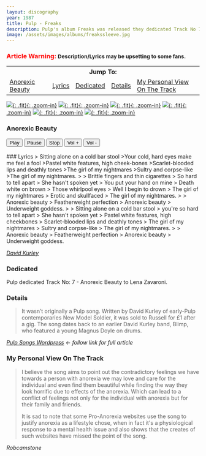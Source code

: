 ```yaml
---
layout: discography
year: 1987
title: Pulp - Freaks
description: Pulp's album Freaks was released they dedicated Track No 7 - Anorexic Beauty to Lena Zavaroni.
image: /assets/images/albums/freakssleeve.jpg
---
```


### <span style="font-weight: bold; color:red;">Article Warning:</span> <small>Description/Lyrics may be upsetting to some fans.</small>

<table>
<tr align="center">
<th colspan="5">Jump To:</th>
</tr>
<tr>
<td><a href="#anorexic-beauty">Anorexic Beauty</a></td>
<td><a href="#lyrics">Lyrics</a></td>
<td><a href="#dedicated">Dedicated</a></td>
<td><a href="#details">Details</a></td>
<td><a href="#my-personal-view-on-the-track">My Personal View On The Track</a></td>
</tr>
</table>

[![](/assets/images/albums/1987-05-11-pulp-freaks-01.jpg){: .fit}{: .zoom-in}](/assets/images/albums/1987-05-11-pulp-freaks-01.jpg)
[![](/assets/images/albums/1987-05-11-pulp-freaks-02.jpg){: .fit}{: .zoom-in}](/assets/images/albums/1987-05-11-pulp-freaks-02.jpg)
[![](/assets/images/albums/1987-05-11-pulp-freaks-03.jpg){: .fit}{: .zoom-in}](/assets/images/albums/1987-05-11-pulp-freaks-03.jpg "Anorexic Beauty dedicated to Lena Zavaroni")
[![](/assets/images/albums/1987-05-11-pulp-freaks-04.jpg){: .fit}{: .zoom-in}](/assets/images/albums/1987-05-11-pulp-freaks-04.jpg)
[![](/assets/images/albums/1987-05-11-pulp-freaks-05.jpg){: .fit}{: .zoom-in}](/assets/images/albums/1987-05-11-pulp-freaks-05.jpg)
[![](/assets/images/albums/1987-05-11-pulp-freaks-06.jpg){: .fit}{: .zoom-in}](/assets/images/albums/1987-05-11-pulp-freaks-06.jpg)

### Anorexic Beauty

<audio id="player" src="/assets/media/07-anorexic-beauty.mp3">Your browser does not support the audio element.</audio>
<div>
  <button onclick="document.getElementById('player').play()">Play</button>
  <button onclick="document.getElementById('player').pause()">Pause</button>
  <button onclick="document.getElementById('player').pause(); document.getElementById('player').currentTime = 0;">Stop</button>
  <button onclick="document.getElementById('player').volume += 0.1">Vol +</button>
  <button onclick="document.getElementById('player').volume -= 0.1">Vol -</button>
</div>
<br />
### Lyrics
> Sitting alone on a cold bar stool
>Your cold, hard eyes make me feel a fool
>Pastel white features, high cheek-bones
>Scarlet-blooded lips and deathly tones
>The girl of my nightmares
>Sultry and corpse-like
>The girl of my nightmares.
>
> Brittle fingers and thin cigarettes
> So hard to tell apart
> She hasn't spoken yet
> You put your hand on mine
> Death white on brown
> Those whirlpool eyes
> Well I begin to drown
> The girl of my nightmares
> Erotic and skullfaced
> The girl of my nightmares.
>
> Anorexic beauty
> Featherweight perfection
> Anorexic beauty
> Underweight goddess.
>
> Sitting alone on a cold bar stool
> you're so hard to tell apart
> She hasn't spoken yet
> Pastel white features, high cheekbones
> Scarlet-blooded lips and deathly tones
> The girl of my nightmares
> Sultry and corpse-like
> The girl of my nightmares.
>
> Anorexic beauty
> Featherweight perfection
> Anorexic beauty
> Underweight goddess.

<cite>[David Kurley](https://www.pulpwiki.net/Pulp/AnorexicBeauty)</cite>

### Dedicated
Pulp dedicated Track No: 7 - Anorexic Beauty to Lena Zavaroni.

### Details
> It wasn’t originally a Pulp song. Written by David Kurley of early-Pulp contemporaries New Model Soldier, it was sold to Russell for £1 after a gig. The song dates back to an earlier David Kurley band, Blimp, who featured a young Magnus Doyle on drums.

<cite>[Pulp Songs Wordpress](https://pulpsongs.wordpress.com/2012/08/11/49-anorexic-beauty) &#8592; follow link for full article</cite>

### My Personal View On The Track
> I believe the song aims to point out the contradictory feelings we have towards a person with anorexia we may love and care for the individual and even find them beautiful while finding the way they look horrific due to effects of the anorexia. Which can lead to a conflict of feelings not only for the individual with anorexia but for their family and friends.
>
> It is sad to note that some Pro-Anorexia websites use the song to justify anorexia as a lifestyle chose, when in fact it's a physiological response to a mental health issue and also shows that the creates of such websites have missed the point of the song.

<cite>Robcamstone</cite>

<style>
.fit {width: 16.22%; height:auto;}
</style>

